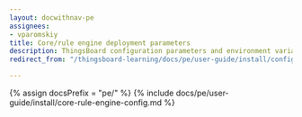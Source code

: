 ```yaml
---
layout: docwithnav-pe
assignees:
- vparomskiy
title: Core/rule engine deployment parameters
description: ThingsBoard configuration parameters and environment variables
redirect_from: "/thingsboard-learning/docs/pe/user-guide/install/config/"

---
```


{% assign docsPrefix = "pe/" %}
{% include docs/pe/user-guide/install/core-rule-engine-config.md %}
